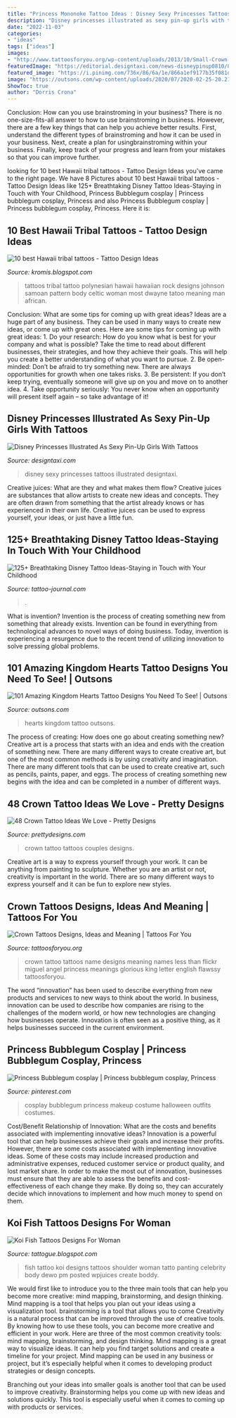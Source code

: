 ```yaml
---
title: "Princess Mononoke Tattoo Ideas : Disney Sexy Princesses Tattoos Illustrated Designtaxi"
description: "Disney princesses illustrated as sexy pin-up girls with tattoos"
date: "2022-11-03"
categories:
- "ideas"
tags: ["ideas"]
images:
- "http://www.tattoosforyou.org/wp-content/uploads/2013/10/Small-Crown-Tattoo.jpg"
featuredImage: "https://editorial.designtaxi.com/news-disneypinup0810/8.jpg"
featured_image: "https://i.pinimg.com/736x/86/6a/1e/866a1ef9177b35f081dad85e26cb2aa0.jpg"
image: "https://outsons.com/wp-content/uploads/2020/07/2020-02-25-20.21.44-2251613808460100407_kingdomheartstattoo-845x1024.jpg"
ShowToc: true
author: "Dorris Crona"
---
```



Conclusion: How can you use brainstroming in your business?
There is no one-size-fits-all answer to how to use brainstroming in business. However, there are a few key things that can help you achieve better results. First, understand the different types of brainstroming and how it can be used in your business. Next, create a plan for usingbrainstroming within your business. Finally, keep track of your progress and learn from your mistakes so that you can improve further.

	

		
looking for 10 best Hawaii tribal tattoos - Tattoo Design Ideas you've came to the right page. We have 8 Pictures about 10 best Hawaii tribal tattoos - Tattoo Design Ideas like 125+ Breathtaking Disney Tattoo Ideas-Staying in Touch with Your Childhood, Princess Bubblegum cosplay | Princess bubblegum cosplay, Princess and also Princess Bubblegum cosplay | Princess bubblegum cosplay, Princess. Here it is:
		
    
## 10 Best Hawaii Tribal Tattoos - Tattoo Design Ideas

<img loading=lazy src="http://4.bp.blogspot.com/-LaEYzXnWdSU/USssNstJiUI/AAAAAAAADJE/7WzOO9fRRYw/s1600/Polynesian-Tattoos.jpg" onerror="this.onerror=null;this.src='https://tse1.mm.bing.net/th?id=OIP.2_sW5m8DSG3LsjulyeamUgHaJJ&amp;pid=15.1';" alt="10 best Hawaii tribal tattoos - Tattoo Design Ideas">

_Source: kromis.blogspot.com_

>tattoos tribal tattoo polynesian hawaii hawaiian rock designs johnson samoan pattern body celtic woman most dwayne tatoo meaning man african. 

	

Conclusion: What are some tips for coming up with great ideas?
Ideas are a huge part of any business. They can be used in many ways to create new ideas, or come up with great ones. Here are some tips for coming up with great ideas: 1. Do your research: How do you know what is best for your company and what is possible? Take the time to read about different businesses, their strategies, and how they achieve their goals. This will help you create a better understanding of what you want to pursue. 2. Be open-minded: Don’t be afraid to try something new. There are always opportunities for growth when one takes risks. 3. Be persistent: If you don’t keep trying, eventually someone will give up on you and move on to another idea. 4. Take opportunity seriously: You never know when an opportunity will present itself again – so take advantage of it! 
    
## Disney Princesses Illustrated As Sexy Pin-Up Girls With Tattoos

<img loading=lazy src="https://editorial.designtaxi.com/news-disneypinup0810/8.jpg" onerror="this.onerror=null;this.src='https://tse4.mm.bing.net/th?id=OIP.yzxwV87Cr1wWV_SR772GMAHaJa&amp;pid=15.1';" alt="Disney Princesses Illustrated As Sexy Pin-Up Girls With Tattoos">

_Source: designtaxi.com_

>disney sexy princesses tattoos illustrated designtaxi. 

	

Creative juices: What are they and what makes them flow?
Creative juices are substances that allow artists to create new ideas and concepts. They are often drawn from something that the artist already knows or has experienced in their own life. Creative juices can be used to express yourself, your ideas, or just have a little fun.

    
## 125+ Breathtaking Disney Tattoo Ideas-Staying In Touch With Your Childhood

<img loading=lazy src="https://tattoo-journal.com/wp-content/uploads/2016/09/Disney-Tattoo_-19.jpg" onerror="this.onerror=null;this.src='https://tse4.mm.bing.net/th?id=OIP.sL9D9F_ofIueFvx3cx70xgHaHa&amp;pid=15.1';" alt="125+ Breathtaking Disney Tattoo Ideas-Staying in Touch with Your Childhood">

_Source: tattoo-journal.com_

>. 

	

What is invention?
Invention is the process of creating something new from something that already exists. Invention can be found in everything from technological advances to novel ways of doing business. Today, invention is experiencing a resurgence due to the recent trend of utilizing innovation to solve pressing global problems.

    
## 101 Amazing Kingdom Hearts Tattoo Designs You Need To See! | Outsons

<img loading=lazy src="https://outsons.com/wp-content/uploads/2020/07/2020-02-25-20.21.44-2251613808460100407_kingdomheartstattoo-845x1024.jpg" onerror="this.onerror=null;this.src='https://tse2.mm.bing.net/th?id=OIP.b4_wSoDMKCgg7UOTMt7P-wHaI-&amp;pid=15.1';" alt="101 Amazing Kingdom Hearts Tattoo Designs You Need To See! | Outsons">

_Source: outsons.com_

>hearts kingdom tattoo outsons. 

	

The process of creating: How does one go about creating something new?
Creative art is a process that starts with an idea and ends with the creation of something new. There are many different ways to create creative art, but one of the most common methods is by using creativity and imagination. There are many different tools that can be used to create creative art, such as pencils, paints, paper, and eggs. The process of creating something new begins with the idea and can be completed in a number of different ways.

    
## 48 Crown Tattoo Ideas We Love - Pretty Designs

<img loading=lazy src="https://www.prettydesigns.com/wp-content/uploads/2015/01/Crown-Tattoos-for-Couples.jpg" onerror="this.onerror=null;this.src='https://tse2.mm.bing.net/th?id=OIP.bFAvsI9kzzcSMYaJGun5OgHaJ2&amp;pid=15.1';" alt="48 Crown Tattoo Ideas We Love - Pretty Designs">

_Source: prettydesigns.com_

>crown tattoo tattoos couples designs. 

	

Creative art is a way to express yourself through your work. It can be anything from painting to sculpture. Whether you are an artist or not, creativity is important in the world. There are so many different ways to express yourself and it can be fun to explore new styles.

    
## Crown Tattoos Designs, Ideas And Meaning | Tattoos For You

<img loading=lazy src="http://www.tattoosforyou.org/wp-content/uploads/2013/10/Small-Crown-Tattoo.jpg" onerror="this.onerror=null;this.src='https://tse2.mm.bing.net/th?id=OIP.MsrZvpKAlV96X5yTeukzEQHaJ4&amp;pid=15.1';" alt="Crown Tattoos Designs, Ideas and Meaning | Tattoos For You">

_Source: tattoosforyou.org_

>crown tattoo tattoos name designs meaning names less than flickr miguel angel princess meanings glorious king letter english flawssy tattoosforyou. 

	

The word “innovation” has been used to describe everything from new products and services to new ways to think about the world. In business, innovation can be used to describe how companies are rising to the challenges of the modern world, or how new technologies are changing how businesses operate. Innovation is often seen as a positive thing, as it helps businesses succeed in the current environment.

    
## Princess Bubblegum Cosplay | Princess Bubblegum Cosplay, Princess

<img loading=lazy src="https://i.pinimg.com/736x/86/6a/1e/866a1ef9177b35f081dad85e26cb2aa0.jpg" onerror="this.onerror=null;this.src='https://tse4.mm.bing.net/th?id=OIP.idrj1b_FfsCouf8wc2dUeQHaKh&amp;pid=15.1';" alt="Princess Bubblegum cosplay | Princess bubblegum cosplay, Princess">

_Source: pinterest.com_

>cosplay bubblegum princess makeup costume halloween outfits costumes. 

	

Cost/Benefit Relationship of Innovation: What are the costs and benefits associated with implementing innovative ideas?
Innovation is a powerful tool that can help businesses achieve their goals and increase their profits. However, there are some costs associated with implementing innovative ideas. Some of these costs may include increased production and administrative expenses, reduced customer service or product quality, and lost market share. In order to make the most out of innovation, businesses must ensure that they are able to assess the benefits and cost-effectiveness of each change they make. By doing so, they can accurately decide which innovations to implement and how much money to spend on them.

    
## Koi Fish Tattoos Designs For Woman

<img loading=lazy src="http://1.bp.blogspot.com/-UQZCI9RKgnU/TyzIAGA2XJI/AAAAAAAANm4/ThkV4ggV-Dk/s1600/Koi-Fish-Tattoo-Designs-4.jpg" onerror="this.onerror=null;this.src='https://tse4.mm.bing.net/th?id=OIP.SXW1j8T-ng73zqJKts3HtwHaJ4&amp;pid=15.1';" alt="Koi Fish Tattoos Designs For Woman">

_Source: tattogue.blogspot.com_

>fish tattoo koi designs tattoos shoulder woman tatto panting celebrity body dewo pm posted wpjuices create boddy. 

	

We would first like to introduce you to the three main tools that can help you become more creative: mind mapping, brainstorming, and design thinking. Mind mapping is a tool that helps you plan out your ideas using a visualization tool. brainstorming is a tool that allows you to come
Creativity is a natural process that can be improved through the use of creative tools. By knowing how to use these tools, you can become more creative and efficient in your work. Here are three of the most common creativity tools: mind mapping, brainstorming, and design thinking.
Mind mapping is a great way to visualize ideas. It can help you find target solutions and create a timeline for your project. Mind mapping can be used in any business or project, but it’s especially helpful when it comes to developing product strategies or design concepts.

Branching out your ideas into smaller goals is another tool that can be used to improve creativity. Brainstorming helps you come up with new ideas and solutions quickly. This tool is especially useful when it comes to coming up with products or services.

